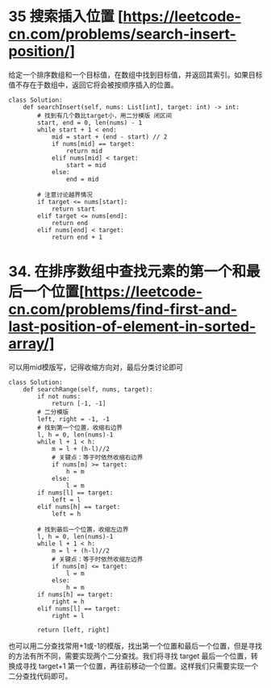 # 35 搜索插入位置 [https://leetcode-cn.com/problems/search-insert-position/]
给定一个排序数组和一个目标值，在数组中找到目标值，并返回其索引。如果目标值不存在于数组中，返回它将会被按顺序插入的位置。
```
class Solution:
    def searchInsert(self, nums: List[int], target: int) -> int:
        # 找到有几个数比target小，用二分模版 闭区间
        start, end = 0, len(nums) - 1
        while start + 1 < end:
            mid = start + (end - start) // 2
            if nums[mid] == target:
                return mid
            elif nums[mid] < target:
                start = mid
            else:
                end = mid
        
        # 注意讨论越界情况
        if target <= nums[start]:
            return start
        elif target <= nums[end]:
            return end
        elif nums[end] < target:
            return end + 1
```
# 34. 在排序数组中查找元素的第一个和最后一个位置[https://leetcode-cn.com/problems/find-first-and-last-position-of-element-in-sorted-array/]
可以用mid模版写，记得收缩方向对，最后分类讨论即可
```
class Solution:
    def searchRange(self, nums, target):
        if not nums:
            return [-1, -1]
        # 二分模版
        left, right = -1, -1
        # 找到第一个位置，收缩右边界
        l, h = 0, len(nums)-1
        while l + 1 < h:
            m = l + (h-l)//2
            # 关键点：等于时依然收缩右边界
            if nums[m] >= target:
                h = m
            else:
                l = m
        if nums[l] == target:
            left = l
        elif nums[h] == target:
            left = h

        # 找到最后一个位置，收缩左边界
        l, h = 0, len(nums)-1
        while l + 1 < h:
            m = l + (h-l)//2
            # 关键点：等于时依然收缩左边界
            if nums[m] <= target:
                l = m
            else:
                h = m
        if nums[h] == target:
            right = h
        elif nums[l] == target:
            right = l
        
        return [left, right]
```
也可以用二分查找常用+1或-1的模版，找出第一个位置和最后一个位置，但是寻找的方法有所不同，需要实现两个二分查找。我们将寻找 target 最后一个位置，转换成寻找 target+1 第一个位置，再往前移动一个位置。这样我们只需要实现一个二分查找代码即可。